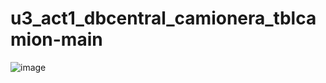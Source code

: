 # u3_act1_dbcentral_camionera_tblcamion-main
![image](https://github.com/HiramJJG/u3_act1_dbcentral_camionera_tblcamion-main/assets/144726165/fe60e070-e665-4e20-aa4b-2dae8bcb2d63)
